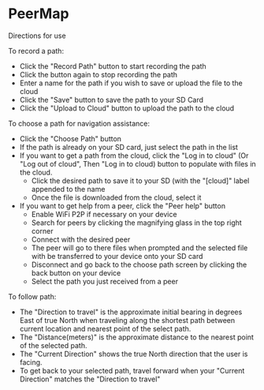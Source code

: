 PeerMap
=======
Directions for use

To record a path:
- Click the "Record Path" button to start recording the path
- Click the button again to stop recording the path
- Enter a name for the path if you wish to save or upload the file to the cloud
- Click the "Save" button to save the path to your SD Card
- Click the "Upload to Cloud" button to upload the path to the cloud

To choose a path for navigation assistance:
- Click the "Choose Path" button
- If the path is already on your SD card, just select the path in the list
- If you want to get a path from the cloud, click the "Log in to cloud" (Or "Log out of cloud", Then "Log in to cloud) button to populate with files in the cloud.
  - Click the desired path to save it to your SD (with the "[cloud]" label appended to the name
  - Once the file is downloaded from the cloud, select it
- If you want to get help from a peer, click the "Peer help" button
  - Enable WiFi P2P if necessary on your device
  - Search for peers by clicking the magnifying glass in the top right corner
  - Connect with the desired peer
  - The peer will go to there files when prompted and the selected file with be transferred to your device onto your SD card
  - Disconnect and go back to the choose path screen by clicking the back button on your device
  - Select the path you just received from a peer

To follow path:
- The "Direction to travel" is the approximate initial bearing in degrees East of true North when traveling along the shortest path between current location and nearest point of the select path.
- The "Distance(meters)" is the approximate distance to the nearest point of the selected path.
- The "Current Direction" shows the true North direction that the user is facing.
- To get back to your selected path, travel forward when your "Current Direction" matches the "Direction to travel" 
